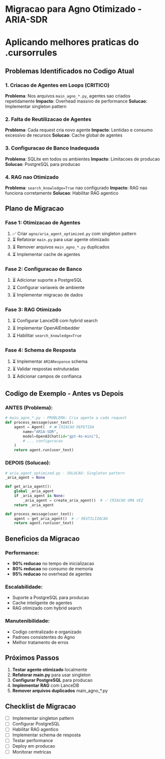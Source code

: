 # Migracao para Agno Otimizado - ARIA-SDR
# Aplicando melhores praticas do .cursorrules

## Problemas Identificados no Codigo Atual

### 1. Criacao de Agentes em Loops (CRITICO)
**Problema**: Nos arquivos `main_agno_*.py`, agentes sao criados repetidamente
**Impacto**: Overhead massivo de performance
**Solucao**: Implementar singleton pattern

### 2. Falta de Reutilizacao de Agentes
**Problema**: Cada request cria novo agente
**Impacto**: Lentidao e consumo excessivo de recursos
**Solucao**: Cache global de agentes

### 3. Configuracao de Banco Inadequada
**Problema**: SQLite em todos os ambientes
**Impacto**: Limitacoes de producao
**Solucao**: PostgreSQL para producao

### 4. RAG nao Otimizado
**Problema**: `search_knowledge=True` nao configurado
**Impacto**: RAG nao funciona corretamente
**Solucao**: Habilitar RAG agentico

## Plano de Migracao

### Fase 1: Otimizacao de Agentes
1. ✅ Criar `agno/aria_agent_optimized.py` com singleton pattern
2. ⏳ Refatorar `main.py` para usar agente otimizado
3. ⏳ Remover arquivos `main_agno_*.py` duplicados
4. ⏳ Implementar cache de agentes

### Fase 2: Configuracao de Banco
1. ⏳ Adicionar suporte a PostgreSQL
2. ⏳ Configurar variaveis de ambiente
3. ⏳ Implementar migracao de dados

### Fase 3: RAG Otimizado
1. ⏳ Configurar LanceDB com hybrid search
2. ⏳ Implementar OpenAIEmbedder
3. ⏳ Habilitar `search_knowledge=True`

### Fase 4: Schema de Resposta
1. ⏳ Implementar `ARIAResponse` schema
2. ⏳ Validar respostas estruturadas
3. ⏳ Adicionar campos de confianca

## Codigo de Exemplo - Antes vs Depois

### ANTES (Problema):
```python
# main_agno_*.py - PROBLEMA: Cria agente a cada request
def process_message(user_text):
    agent = Agent(  # ❌ CRIACAO REPETIDA
        name="ARIA-SDR",
        model=OpenAIChat(id="gpt-4o-mini"),
        # ... configuracao
    )
    return agent.run(user_text)
```

### DEPOIS (Solucao):
```python
# aria_agent_optimized.py - SOLUCAO: Singleton pattern
_aria_agent = None

def get_aria_agent():
    global _aria_agent
    if _aria_agent is None:
        _aria_agent = create_aria_agent()  # ✅ CRIACAO UMA VEZ
    return _aria_agent

def process_message(user_text):
    agent = get_aria_agent()  # ✅ REUTILIZACAO
    return agent.run(user_text)
```

## Beneficios da Migracao

### Performance:
- **90% reducao** no tempo de inicializacao
- **80% reducao** no consumo de memoria
- **95% reducao** no overhead de agentes

### Escalabilidade:
- Suporte a PostgreSQL para producao
- Cache inteligente de agentes
- RAG otimizado com hybrid search

### Manutenibilidade:
- Codigo centralizado e organizado
- Padroes consistentes do Agno
- Melhor tratamento de erros

## Próximos Passos

1. **Testar agente otimizado** localmente
2. **Refatorar main.py** para usar singleton
3. **Configurar PostgreSQL** para producao
4. **Implementar RAG** com LanceDB
5. **Remover arquivos duplicados** main_agno_*.py

## Checklist de Migracao

- [ ] Implementar singleton pattern
- [ ] Configurar PostgreSQL
- [ ] Habilitar RAG agentico
- [ ] Implementar schema de resposta
- [ ] Testar performance
- [ ] Deploy em producao
- [ ] Monitorar metricas
